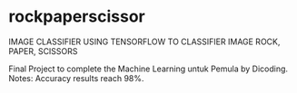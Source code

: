 # rockpaperscissor
IMAGE CLASSIFIER USING TENSORFLOW TO CLASSIFIER IMAGE ROCK, PAPER, SCISSORS

Final Project to complete the Machine Learning untuk Pemula by Dicoding.
Notes: Accuracy results reach 98%.
